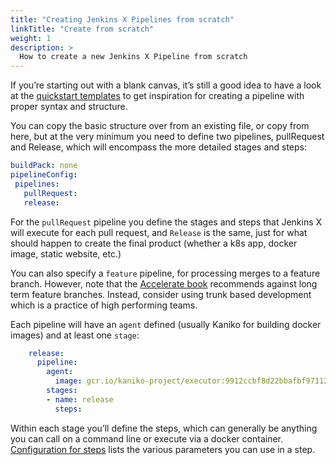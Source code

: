 ```yaml
---
title: "Creating Jenkins X Pipelines from scratch"
linkTitle: "Create from scratch"
weight: 1
description: >
  How to create a new Jenkins X Pipeline from scratch
---
```


If you’re starting out with a blank canvas, it’s still a good idea to have a look at the [quickstart templates](https://github.com/jenkins-x-quickstarts) to get inspiration for creating a pipeline with proper syntax and structure.

You can copy the basic structure over from an existing file, or copy from here, but at the very minimum you need to define two pipelines, pullRequest and Release, which will encompass the more detailed stages and steps:

```yaml
buildPack: none
pipelineConfig:
 pipelines:
   pullRequest:
   release:
```

For the `pullRequest` pipeline you define the stages and steps that Jenkins X will execute for each pull request, and `Release` is the same, just for what should happen to create the final product (whether a k8s app, docker image, static website, etc.)

You can also specify a `feature` pipeline, for processing merges to a feature branch. However, note that the [Accelerate book](/docs/overview/accelerate/) recommends against long term feature branches. Instead, consider using trunk based development which is a practice of high performing teams.

Each pipeline will have an `agent` defined (usually Kaniko for building docker images) and at least one `stage`:

```yaml
    release:
      pipeline:
        agent:
          image: gcr.io/kaniko-project/executor:9912ccbf8d22bbafbf971124600fbb0b13b9cbd6
        stages:
        - name: release
          steps:
```

Within each stage you’ll define the steps, which can generally be anything you can call on a command line or execute via a docker container. [Configuration for steps](/docs/reference/pipeline-syntax-reference/#configuration-for-steps) lists the various parameters you can use in a step.
